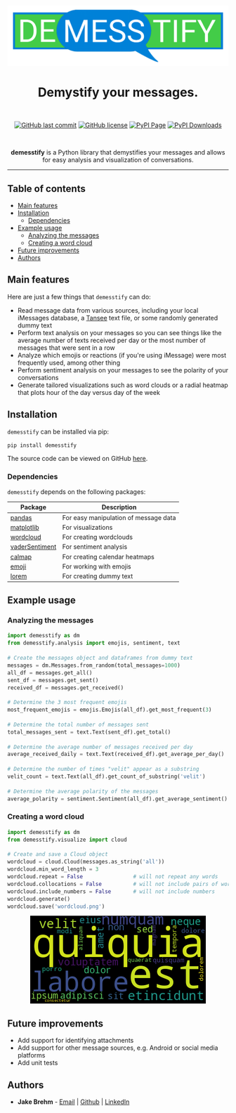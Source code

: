 <div align="center">
<img src="https://raw.githubusercontent.com/jakebrehm/demesstify/master/img/logo.png" alt="Demesstify Logo" width="600"/>

<br>

<h1>Demystify your messages.</h1>

<br>

<a href="https://github.com/jakebrehm/demesstify"><img alt="GitHub last commit" src="https://img.shields.io/github/last-commit/jakebrehm/demesstify?color=blue&logo=Git&logoColor=white&style=for-the-badge"></a>
<a href="https://github.com/jakebrehm/demesstify/blob/master/license.txt"><img alt="GitHub license" src="https://img.shields.io/github/license/jakebrehm/demesstify?color=limegreen&style=for-the-badge"></a>
<a href="https://pypi.org/project/demesstify/"><img alt="PyPI Page" src="https://img.shields.io/pypi/v/demesstify?color=blue&logo=pypi&logoColor=white&style=for-the-badge"></a>
<a href="https://pypistats.org/packages/demesstify"><img alt="PyPI Downloads" src="https://img.shields.io/pypi/dm/demesstify?color=limegreen&logo=pypi&logoColor=white&style=for-the-badge"></a>

<br>
</div>

<p align="center">
    <strong>demesstify</strong> is a Python library that demystifies your messages and allows for easy analysis and visualization of conversations.
</p>

<hr>

## Table of contents

* [Main features](#main-features)
* [Installation](#installation)
    * [Dependencies](#dependencies)
* [Example usage](#example-usage)
    * [Analyzing the messages](#analyzing-the-messages)
    * [Creating a word cloud](#creating-a-word-cloud)
* [Future improvements](#future-improvements)
* [Authors](#authors)

## Main features

Here are just a few things that `demesstify` can do:
* Read message data from various sources, including your local iMessages database, a [Tansee](https://www.tansee.com) text file, or some randomly generated dummy text
* Perform text analysis on your messages so you can see things like the average number of texts received per day or the most number of messages that were sent in a row
* Analyze which emojis or reactions (if you're using iMessage) were most frequently used, among other thing
* Perform sentiment analysis on your messages to see the polarity of your conversations
* Generate tailored visualizations such as word clouds or a radial heatmap that plots hour of the day versus day of the week

## Installation

`demesstify` can be installed via pip:

```
pip install demesstify
```

The source code can be viewed on GitHub [here](https://github.com/jakebrehm/demesstify).

### Dependencies

`demesstify` depends on the following packages:

| Package                                                | Description                           |
| ------------------------------------------------------ | ------------------------------------- |
| [pandas](https://github.com/pandas-dev/pandas)         | For easy manipulation of message data |
| [matplotlib](https://github.com/matplotlib/matplotlib) | For visualizations                    |
| [wordcloud](https://github.com/amueller/word_cloud)    | For creating wordclouds               |
| [vaderSentiment](https://github.com/cjhutto/vaderSentiment)    | For sentiment analysis               |
| [calmap](https://github.com/martijnvermaat/calmap)    | For creating calendar heatmaps               |
| [emoji](https://github.com/carpedm20/emoji)            | For working with emojis               |
| [lorem](https://github.com/sfischer13/python-lorem)    | For creating dummy text               |

## Example usage

### Analyzing the messages

```python
import demesstify as dm
from demesstify.analysis import emojis, sentiment, text

# Create the messages object and dataframes from dummy text
messages = dm.Messages.from_random(total_messages=1000)
all_df = messages.get_all()
sent_df = messages.get_sent()
received_df = messages.get_received()

# Determine the 3 most frequent emojis
most_frequent_emojis = emojis.Emojis(all_df).get_most_frequent(3)

# Determine the total number of messages sent
total_messages_sent = text.Text(sent_df).get_total()

# Determine the average number of messages received per day
average_received_daily = text.Text(received_df).get_average_per_day()

# Determine the number of times "velit" appear as a substring
velit_count = text.Text(all_df).get_count_of_substring('velit')

# Determine the average polarity of the messages
average_polarity = sentiment.Sentiment(all_df).get_average_sentiment()
```

### Creating a word cloud

```python
import demesstify as dm
from demesstify.visualize import cloud

# Create and save a Cloud object
wordcloud = cloud.Cloud(messages.as_string('all'))
wordcloud.min_word_length = 3
wordcloud.repeat = False                # will not repeat any words
wordcloud.collocations = False          # will not include pairs of words
wordcloud.include_numbers = False       # will not include numbers
wordcloud.generate()
wordcloud.save('wordcloud.png')
```

<div align="center">
<img src="https://raw.githubusercontent.com/jakebrehm/demesstify/master/img/wordcloud.png" alt="Sample WordCloud"/>
</div>


## Future improvements

- Add support for identifying attachments
- Add support for other message sources, e.g. Android or social media platforms
- Add unit tests

## Authors

- **Jake Brehm** - [Email](mailto:mail@jakebrehm.com) | [Github](http://github.com/jakebrehm) | [LinkedIn](http://linkedin.com/in/jacobbrehm)